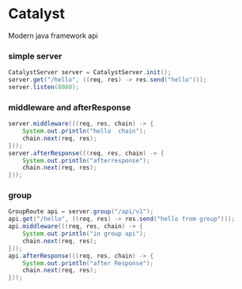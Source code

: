 # Catalyst
 Modern java framework api

    

### simple server
```java
CatalystServer server = CatalystServer.init();
server.get("/hello", ((req, res) -> res.send("hello")));
server.listen(8080);
```
###  middleware and afterResponse
```java
server.middleware(((req, res, chain) -> {
    System.out.println("hello  chain");
    chain.next(req, res);
}));
server.afterResponse(((req, res, chain) -> {
    System.out.println("afterresponse");
    chain.next(req, res);
}));
```

###  group 
```java
GroupRoute api = server.group("/api/v1");
api.get("/hello", ((req, res) -> res.send("hello from group")));
api.middleware(((req, res, chain) -> {
    System.out.println("in group api");
    chain.next(req, res);
}));
api.afterResponse(((req, res, chain) -> {
    System.out.println("after Response");
    chain.next(req, res);
}));
```


